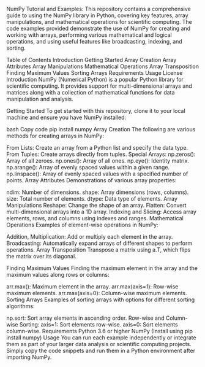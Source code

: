 NumPy Tutorial and Examples:
This repository contains a comprehensive guide to using the NumPy library in Python, covering key features, array manipulations, and mathematical operations for scientific computing. The code examples provided demonstrate the use of NumPy for creating and working with arrays, performing various mathematical and logical operations, and using useful features like broadcasting, indexing, and sorting.

Table of Contents
Introduction
Getting Started
Array Creation
Array Attributes
Array Manipulations
Mathematical Operations
Array Transposition
Finding Maximum Values
Sorting Arrays
Requirements
Usage
License
Introduction
NumPy (Numerical Python) is a popular Python library for scientific computing. It provides support for multi-dimensional arrays and matrices along with a collection of mathematical functions for data manipulation and analysis.

Getting Started
To get started with this repository, clone it to your local machine and ensure you have NumPy installed:

bash
Copy code
pip install numpy
Array Creation
The following are various methods for creating arrays in NumPy:

From Lists: Create an array from a Python list and specify the data type.
From Tuples: Create arrays directly from tuples.
Special Arrays:
np.zeros(): Array of all zeroes.
np.ones(): Array of all ones.
np.eye(): Identity matrix.
np.arange(): Array of evenly spaced values within a given range.
np.linspace(): Array of evenly spaced values with a specified number of points.
Array Attributes
Demonstrations of various array properties:

ndim: Number of dimensions.
shape: Array dimensions (rows, columns).
size: Total number of elements.
dtype: Data type of elements.
Array Manipulations
Reshape: Change the shape of an array.
Flatten: Convert multi-dimensional arrays into a 1D array.
Indexing and Slicing: Access array elements, rows, and columns using indexes and ranges.
Mathematical Operations
Examples of element-wise operations in NumPy:

Addition, Multiplication: Add or multiply each element in the array.
Broadcasting: Automatically expand arrays of different shapes to perform operations.
Array Transposition
Transpose a matrix using a.T, which flips the matrix over its diagonal.

Finding Maximum Values
Finding the maximum element in the array and the maximum values along rows or columns:

arr.max(): Maximum element in the array.
arr.max(axis=1): Row-wise maximum elements.
arr.max(axis=0): Column-wise maximum elements.
Sorting Arrays
Examples of sorting arrays with options for different sorting algorithms:

np.sort: Sort array elements in ascending order.
Row-wise and Column-wise Sorting:
axis=1: Sort elements row-wise.
axis=0: Sort elements column-wise.
Requirements
Python 3.6 or higher
NumPy (Install using pip install numpy)
Usage
You can run each example independently or integrate them as part of your larger data analysis or scientific computing projects. Simply copy the code snippets and run them in a Python environment after importing NumPy.
